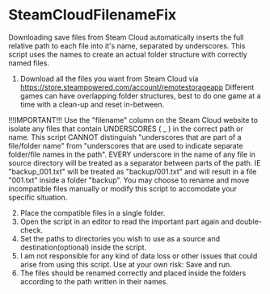 # SteamCloudFilenameFix
Downloading save files from Steam Cloud automatically inserts the full relative path to each file into it's name, separated by underscores.
This script uses the names to create an actual folder structure with correctly named files.

1. Download all the files you want from Steam Cloud via https://store.steampowered.com/account/remotestorageapp
  Different games can have overlapping folder structures, best to do one game at a time with a clean-up and reset in-between.
  
  !!!IMPORTANT!!!
  Use the "filename" column on the Steam Cloud website to isolate any files that contain UNDERSCORES ( _ ) in the correct path or name.
  This script CANNOT distinguish "underscores that are part of a file/folder name" from "underscores that are used to indicate separate folder/file names in the path".
  EVERY underscore in the name of any file in source directory will be treated as a separator between parts of the path.
  IE "backup_001.txt" will be treated as "backup/001.txt" and will result in a file "001.txt" inside a folder "backup".
  You may choose to rename and move incompatible files manually or modify this script to accomodate your specific situation.

2. Place the compatible files in a single folder.
3. Open the script in an editor to read the important part again and double-check.
4. Set the paths to directories you wish to use as a source and destination(optional) inside the script.
5. I am not responsible for any kind of data loss or other issues that could arise from using this script. Use at your own risk: Save and run.
6. The files should be renamed correctly and placed inside the folders according to the path written in their names.
